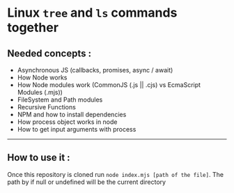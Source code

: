 <h1>Linux <code>tree</code> and <code>ls</code> commands together</h1>
<h2><strong>Needed concepts :</strong></h2>
<ul> 
  <li>Asynchronous JS (callbacks, promises, async / await)</li>
  <li>How Node works</li>
  <li>How Node modules work (CommonJS (.js || .cjs) vs EcmaScript Modules (.mjs))</li>
  <li>FileSystem and Path modules</li>
  <li>Recursive Functions</li>
  <li>NPM and how to install dependencies</li>
  <li>How process object works in node</li>
  <li>How to get input arguments with process</li>
</ul>
<hr />
<h2>How to use it : </h2>
<p>Once this repository is cloned run <code>node index.mjs [path of the file]</code>. The path by if null or undefined will be the current directory</p>
